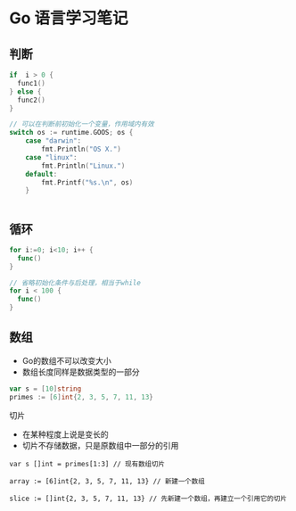 # Go 语言学习笔记

## 判断
```go
if  i > 0 {
  func1()
} else {
  func2()
}

// 可以在判断前初始化一个变量，作用域内有效
switch os := runtime.GOOS; os {
	case "darwin":
		fmt.Println("OS X.")
	case "linux":
		fmt.Println("Linux.")
	default:
		fmt.Printf("%s.\n", os)
	}
  
```
## 循环
```go
for i:=0; i<10; i++ {
  func()
}

// 省略初始化条件与后处理，相当于while
for i < 100 {
  func()
}
```

## 数组
- Go的数组不可以改变大小
- 数组长度同样是数据类型的一部分

```go
var s = [10]string
primes := [6]int{2, 3, 5, 7, 11, 13}
```

切片
- 在某种程度上说是变长的
- 切片不存储数据，只是原数组中一部分的引用

```
var s []int = primes[1:3] // 现有数组切片

array := [6]int{2, 3, 5, 7, 11, 13} // 新建一个数组

slice := []int{2, 3, 5, 7, 11, 13} // 先新建一个数组，再建立一个引用它的切片
```



